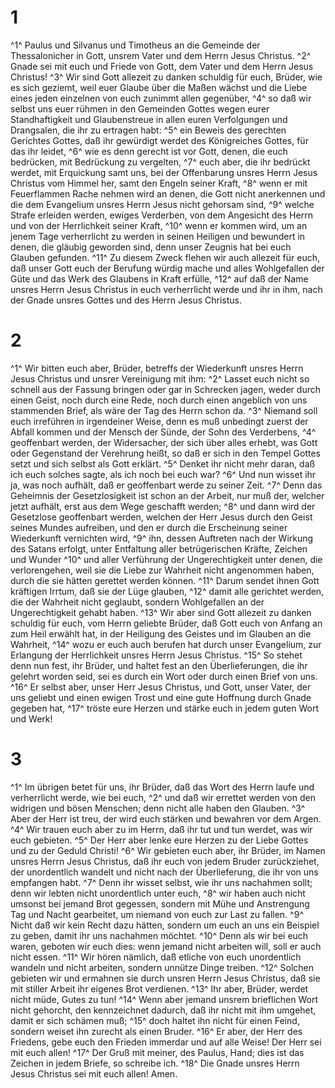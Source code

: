 # 1 
^1^ Paulus und Silvanus und Timotheus an die Gemeinde der Thessalonicher in Gott, unsrem Vater und dem Herrn Jesus Christus. 
^2^ Gnade sei mit euch und Friede von Gott, dem Vater und dem Herrn Jesus Christus! 
^3^ Wir sind Gott allezeit zu danken schuldig für euch, Brüder, wie es sich geziemt, weil euer Glaube über die Maßen wächst und die Liebe eines jeden einzelnen von euch zunimmt allen gegenüber, 
^4^ so daß wir selbst uns euer rühmen in den Gemeinden Gottes wegen eurer Standhaftigkeit und Glaubenstreue in allen euren Verfolgungen und Drangsalen, die ihr zu ertragen habt: 
^5^ ein Beweis des gerechten Gerichtes Gottes, daß ihr gewürdigt werdet des Königreiches Gottes, für das ihr leidet, 
^6^ wie es denn gerecht ist vor Gott, denen, die euch bedrücken, mit Bedrückung zu vergelten, 
^7^ euch aber, die ihr bedrückt werdet, mit Erquickung samt uns, bei der Offenbarung unsres Herrn Jesus Christus vom Himmel her, samt den Engeln seiner Kraft, 
^8^ wenn er mit Feuerflammen Rache nehmen wird an denen, die Gott nicht anerkennen und die dem Evangelium unsres Herrn Jesus nicht gehorsam sind, 
^9^ welche Strafe erleiden werden, ewiges Verderben, von dem Angesicht des Herrn und von der Herrlichkeit seiner Kraft, 
^10^ wenn er kommen wird, um an jenem Tage verherrlicht zu werden in seinen Heiligen und bewundert in denen, die gläubig geworden sind, denn unser Zeugnis hat bei euch Glauben gefunden. 
^11^ Zu diesem Zweck flehen wir auch allezeit für euch, daß unser Gott euch der Berufung würdig mache und alles Wohlgefallen der Güte und das Werk des Glaubens in Kraft erfülle, 
^12^ auf daß der Name unsres Herrn Jesus Christus in euch verherrlicht werde und ihr in ihm, nach der Gnade unsres Gottes und des Herrn Jesus Christus. 

# 2 
^1^ Wir bitten euch aber, Brüder, betreffs der Wiederkunft unsres Herrn Jesus Christus und unsrer Vereinigung mit ihm: 
^2^ Lasset euch nicht so schnell aus der Fassung bringen oder gar in Schrecken jagen, weder durch einen Geist, noch durch eine Rede, noch durch einen angeblich von uns stammenden Brief, als wäre der Tag des Herrn schon da. 
^3^ Niemand soll euch irreführen in irgendeiner Weise, denn es muß unbedingt zuerst der Abfall kommen und der Mensch der Sünde, der Sohn des Verderbens, 
^4^ geoffenbart werden, der Widersacher, der sich über alles erhebt, was Gott oder Gegenstand der Verehrung heißt, so daß er sich in den Tempel Gottes setzt und sich selbst als Gott erklärt. 
^5^ Denket ihr nicht mehr daran, daß ich euch solches sagte, als ich noch bei euch war? 
^6^ Und nun wisset ihr ja, was noch aufhält, daß er geoffenbart werde zu seiner Zeit. 
^7^ Denn das Geheimnis der Gesetzlosigkeit ist schon an der Arbeit, nur muß der, welcher jetzt aufhält, erst aus dem Wege geschafft werden; 
^8^ und dann wird der Gesetzlose geoffenbart werden, welchen der Herr Jesus durch den Geist seines Mundes aufreiben, und den er durch die Erscheinung seiner Wiederkunft vernichten wird, 
^9^ ihn, dessen Auftreten nach der Wirkung des Satans erfolgt, unter Entfaltung aller betrügerischen Kräfte, Zeichen und Wunder 
^10^ und aller Verführung der Ungerechtigkeit unter denen, die verlorengehen, weil sie die Liebe zur Wahrheit nicht angenommen haben, durch die sie hätten gerettet werden können. 
^11^ Darum sendet ihnen Gott kräftigen Irrtum, daß sie der Lüge glauben, 
^12^ damit alle gerichtet werden, die der Wahrheit nicht geglaubt, sondern Wohlgefallen an der Ungerechtigkeit gehabt haben. 
^13^ Wir aber sind Gott allezeit zu danken schuldig für euch, vom Herrn geliebte Brüder, daß Gott euch von Anfang an zum Heil erwählt hat, in der Heiligung des Geistes und im Glauben an die Wahrheit, 
^14^ wozu er euch auch berufen hat durch unser Evangelium, zur Erlangung der Herrlichkeit unsres Herrn Jesus Christus. 
^15^ So stehet denn nun fest, ihr Brüder, und haltet fest an den Überlieferungen, die ihr gelehrt worden seid, sei es durch ein Wort oder durch einen Brief von uns. 
^16^ Er selbst aber, unser Herr Jesus Christus, und Gott, unser Vater, der uns geliebt und einen ewigen Trost und eine gute Hoffnung durch Gnade gegeben hat, 
^17^ tröste eure Herzen und stärke euch in jedem guten Wort und Werk! 

# 3 
^1^ Im übrigen betet für uns, ihr Brüder, daß das Wort des Herrn laufe und verherrlicht werde, wie bei euch, 
^2^ und daß wir errettet werden von den widrigen und bösen Menschen; denn nicht alle haben den Glauben. 
^3^ Aber der Herr ist treu, der wird euch stärken und bewahren vor dem Argen. 
^4^ Wir trauen euch aber zu im Herrn, daß ihr tut und tun werdet, was wir euch gebieten. 
^5^ Der Herr aber lenke eure Herzen zu der Liebe Gottes und zu der Geduld Christi! 
^6^ Wir gebieten euch aber, ihr Brüder, im Namen unsres Herrn Jesus Christus, daß ihr euch von jedem Bruder zurückziehet, der unordentlich wandelt und nicht nach der Überlieferung, die ihr von uns empfangen habt. 
^7^ Denn ihr wisset selbst, wie ihr uns nachahmen sollt; denn wir lebten nicht unordentlich unter euch, 
^8^ wir haben auch nicht umsonst bei jemand Brot gegessen, sondern mit Mühe und Anstrengung Tag und Nacht gearbeitet, um niemand von euch zur Last zu fallen. 
^9^ Nicht daß wir kein Recht dazu hätten, sondern um euch an uns ein Beispiel zu geben, damit ihr uns nachahmen möchtet. 
^10^ Denn als wir bei euch waren, geboten wir euch dies: wenn jemand nicht arbeiten will, soll er auch nicht essen. 
^11^ Wir hören nämlich, daß etliche von euch unordentlich wandeln und nicht arbeiten, sondern unnütze Dinge treiben. 
^12^ Solchen gebieten wir und ermahnen sie durch unsren Herrn Jesus Christus, daß sie mit stiller Arbeit ihr eigenes Brot verdienen. 
^13^ Ihr aber, Brüder, werdet nicht müde, Gutes zu tun! 
^14^ Wenn aber jemand unsrem brieflichen Wort nicht gehorcht, den kennzeichnet dadurch, daß ihr nicht mit ihm umgehet, damit er sich schämen muß; 
^15^ doch haltet ihn nicht für einen Feind, sondern weiset ihn zurecht als einen Bruder. 
^16^ Er aber, der Herr des Friedens, gebe euch den Frieden immerdar und auf alle Weise! Der Herr sei mit euch allen! 
^17^ Der Gruß mit meiner, des Paulus, Hand; dies ist das Zeichen in jedem Briefe, so schreibe ich. 
^18^ Die Gnade unsres Herrn Jesus Christus sei mit euch allen! Amen. 